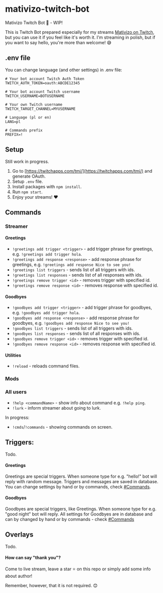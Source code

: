 # mativizo-twitch-bot

Mativizo Twitch Bot 🤖 - WIP!

This is Twitch Bot prepared especially for my streams [Mativizo on Twitch](https://twitch.tv/mativizo), but you can use it if you feel like it's worth it. I'm streaming in polish, but if you want to say hello, you're more than welcome! 😅


## .env file
You can change language (and other settings) in .env file:

```
# Your bot account Twitch Auth Token
TWITCH_AUTH_TOKEN=oauth:ABCDE12345

# Your bot account Twitch username
TWITCH_USERNAME=BOTUSERNAME

# Your own Twitch username
TWITCH_TARGET_CHANNEL=MYUSERNAME

# Language (pl or en)
LANG=pl

# Commands prefix
PREFIX=!
```

## Setup

Still work in progress.

1. Go to [https://twitchapps.com/tmi/](https://twitchapps.com/tmi/) and generate OAuth.
2. Setup `.env` file.
3. Install packages with `npm install`.
4. Run `npm start`.
5. Enjoy your streams! ❤

## Commands

### Streamer

#### Greetings

- `!greetings add trigger <trigger>` - add trigger phrase for greetings, e.g. `!greetings add trigger hola`.
- `!greetings add response <response>` - add response phrase for greetings, e.g. `!greetings add response Nice to see you!`
- `!greetings list triggers` - sends list of all triggers with ids.
- `!greetings list responses` - sends list of all responses with ids.
- `!greetings remove trigger <id>` - removes trigger with specified id.
- `!greetings remove response <id>` - removes response with specified id.

#### Goodbyes

- `!goodbyes add trigger <trigger>` - add trigger phrase for goodbyes, e.g. `!goodbyes add trigger hola`.
- `!goodbyes add response <response>` - add response phrase for goodbyes, e.g. `!goodbyes add response Nice to see you!`
- `!goodbyes list triggers` - sends list of all triggers with ids.
- `!goodbyes list responses` - sends list of all responses with ids.
- `!goodbyes remove trigger <id>` - removes trigger with specified id.
- `!goodbyes remove response <id>` - removes response with specified id.

#### Utilities

- `!reload` - reloads command files.

### Mods

### All users

- `!help <commandName>` - show info about command e.g. `!help ping`.
- `!lurk` - inform streamer about going to lurk.

In progress:
- `!cmds`/`!commands` - showing commands on screen.

## Triggers:

Todo.

#### Greetings

Greetings are special triggers. When someone type for e.g. "hello!" bot will reply with random message. Triggers and messages are saved in database. You can change settings by hand or by commands, check [#Commands](#commands).

#### Goodbyes

Goodbyes are special triggers, like Greetings. When someone type for e.g. "good night" bot will reply. All settings for Goodbyes are in database and can by changed by hand or by commands - check [#Commands](#commands)

## Overlays

Todo.

#### How can say "thank you"?

Come to live stream, leave a star ⭐ on this repo or simply add some info about author! 

Remember, however, that it is not required. 😊